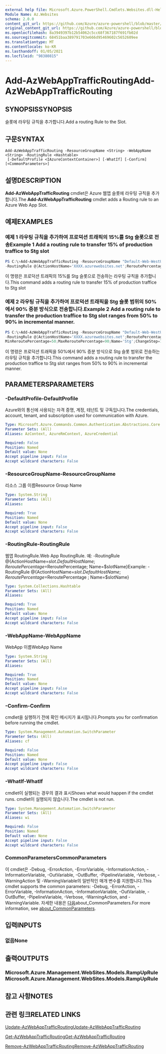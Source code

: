 ```yaml
---
external help file: Microsoft.Azure.PowerShell.Cmdlets.Websites.dll-Help.xml
Module Name: Az.Websites
schema: 2.0.0
content_git_url: https://github.com/Azure/azure-powershell/blob/master/src/Websites/Websites/help/Add-AzWebAppTrafficRouting.md
original_content_git_url: https://github.com/Azure/azure-powershell/blob/master/src/Websites/Websites/help/Add-AzWebAppTrafficRouting.md
ms.openlocfilehash: 8a3949397b12b54062c5cc68f367187f691fb02d
ms.sourcegitcommit: 68451baa389791703e666d95469602c5652609ee
ms.translationtype: MT
ms.contentlocale: ko-KR
ms.lasthandoff: 01/05/2021
ms.locfileid: "98380815"
---
```

# <span data-ttu-id="f14ba-101">Add-AzWebAppTrafficRouting</span><span class="sxs-lookup"><span data-stu-id="f14ba-101">Add-AzWebAppTrafficRouting</span></span>

## <span data-ttu-id="f14ba-102">SYNOPSIS</span><span class="sxs-lookup"><span data-stu-id="f14ba-102">SYNOPSIS</span></span>
<span data-ttu-id="f14ba-103">슬롯에 라우팅 규칙을 추가합니다.</span><span class="sxs-lookup"><span data-stu-id="f14ba-103">Add a routing Rule to the Slot.</span></span>

## <span data-ttu-id="f14ba-104">구문</span><span class="sxs-lookup"><span data-stu-id="f14ba-104">SYNTAX</span></span>

```
Add-AzWebAppTrafficRouting -ResourceGroupName <String> -WebAppName <String> -RoutingRule <Hashtable>
 [-DefaultProfile <IAzureContextContainer>] [-WhatIf] [-Confirm] [<CommonParameters>]
```

## <span data-ttu-id="f14ba-105">설명</span><span class="sxs-lookup"><span data-stu-id="f14ba-105">DESCRIPTION</span></span>
<span data-ttu-id="f14ba-106">**Add-AzWebAppTrafficRouting** cmdlet은 Azure 웹앱 슬롯에 라우팅 규칙을 추가합니다.</span><span class="sxs-lookup"><span data-stu-id="f14ba-106">The **Add-AzWebAppTrafficRouting** cmdlet adds a Routing rule to an Azure Web App Slot.</span></span>

## <span data-ttu-id="f14ba-107">예제</span><span class="sxs-lookup"><span data-stu-id="f14ba-107">EXAMPLES</span></span>

### <span data-ttu-id="f14ba-108">예제 1 라우팅 규칙을 추가하여 프로덕션 트래픽의 15%를 Stg 슬롯으로 전송</span><span class="sxs-lookup"><span data-stu-id="f14ba-108">Example 1 Add a routing rule to transfer 15% of production traffice to  Stg slot</span></span>
```powershell
PS C:\>Add-AzWebAppTrafficRouting -ResourceGroupName "Default-Web-WestUS" -WebAppName "ContosoSite" 
-RoutingRule @{ActionHostName='XXXX.azurewebsites.net';ReroutePercentage=15;Name='Stg'}
```

<span data-ttu-id="f14ba-109">이 명령은 프로덕션 트래픽의 15%를 Stg 슬롯으로 전송하는 라우팅 규칙을 추가합니다.</span><span class="sxs-lookup"><span data-stu-id="f14ba-109">This command adds a routing rule to transfer 15% of production traffice to  Stg slot</span></span>

### <span data-ttu-id="f14ba-110">예제 2 라우팅 규칙을 추가하여 프로덕션 트래픽을 Stg 슬롯 범위의 50%에서 90% 증분 방식으로 전송합니다.</span><span class="sxs-lookup"><span data-stu-id="f14ba-110">Example 2 Add a routing rule to transfer the production traffice to Stg slot ranges from 50% to 90% in incremental manner.</span></span>
```powershell
PS C:\>Add-AzWebAppTrafficRouting -ResourceGroupName "Default-Web-WestUS" -WebAppName "ContosoSite" 
-RoutingRule @{ActionHostName='XXXX.azurewebsites.net';ReroutePercentage=50;ChangeIntervalInMinutes=1;
MinReroutePercentage=50;MaxReroutePercentage=90;Name='Stg';ChangeStep=10}
```

<span data-ttu-id="f14ba-111">이 명령은 프로덕션 트래픽을 50%에서 90% 증분 방식으로 Stg 슬롯 범위로 전송하는 라우팅 규칙을 추가합니다.</span><span class="sxs-lookup"><span data-stu-id="f14ba-111">This command adds a routing rule to transfer the production traffice to Stg slot ranges from 50% to 90% in incremental manner.</span></span>

## <span data-ttu-id="f14ba-112">PARAMETERS</span><span class="sxs-lookup"><span data-stu-id="f14ba-112">PARAMETERS</span></span>

### <span data-ttu-id="f14ba-113">-DefaultProfile</span><span class="sxs-lookup"><span data-stu-id="f14ba-113">-DefaultProfile</span></span>
<span data-ttu-id="f14ba-114">Azure와의 통신에 사용되는 자격 증명, 계정, 테넌트 및 구독입니다.</span><span class="sxs-lookup"><span data-stu-id="f14ba-114">The credentials, account, tenant, and subscription used for communication with Azure.</span></span>

```yaml
Type: Microsoft.Azure.Commands.Common.Authentication.Abstractions.Core.IAzureContextContainer
Parameter Sets: (All)
Aliases: AzContext, AzureRmContext, AzureCredential

Required: False
Position: Named
Default value: None
Accept pipeline input: False
Accept wildcard characters: False
```

### <span data-ttu-id="f14ba-115">-ResourceGroupName</span><span class="sxs-lookup"><span data-stu-id="f14ba-115">-ResourceGroupName</span></span>
<span data-ttu-id="f14ba-116">리소스 그룹 이름</span><span class="sxs-lookup"><span data-stu-id="f14ba-116">Resource Group Name</span></span>

```yaml
Type: System.String
Parameter Sets: (All)
Aliases:

Required: True
Position: Named
Default value: None
Accept pipeline input: False
Accept wildcard characters: False
```

### <span data-ttu-id="f14ba-117">-RoutingRule</span><span class="sxs-lookup"><span data-stu-id="f14ba-117">-RoutingRule</span></span>
<span data-ttu-id="f14ba-118">웹앱 RoutingRule.</span><span class="sxs-lookup"><span data-stu-id="f14ba-118">Web App RoutingRule.</span></span>
<span data-ttu-id="f14ba-119">예: -RoutingRule @{ActionHostName=$slot. DefaultHostName; ReroutePercentage=$ReroutePercentage; Name=$slotName}</span><span class="sxs-lookup"><span data-stu-id="f14ba-119">Example: -RoutingRule @{ActionHostName=$slot.DefaultHostName ; ReroutePercentage=$ReroutePercentage ; Name=$slotName}</span></span>

```yaml
Type: System.Collections.Hashtable
Parameter Sets: (All)
Aliases:

Required: True
Position: Named
Default value: None
Accept pipeline input: False
Accept wildcard characters: False
```

### <span data-ttu-id="f14ba-120">-WebAppName</span><span class="sxs-lookup"><span data-stu-id="f14ba-120">-WebAppName</span></span>
<span data-ttu-id="f14ba-121">WebApp 이름</span><span class="sxs-lookup"><span data-stu-id="f14ba-121">WebApp Name</span></span>

```yaml
Type: System.String
Parameter Sets: (All)
Aliases:

Required: True
Position: Named
Default value: None
Accept pipeline input: False
Accept wildcard characters: False
```

### <span data-ttu-id="f14ba-122">-Confirm</span><span class="sxs-lookup"><span data-stu-id="f14ba-122">-Confirm</span></span>
<span data-ttu-id="f14ba-123">cmdlet을 실행하기 전에 확인 메시지가 표시됩니다.</span><span class="sxs-lookup"><span data-stu-id="f14ba-123">Prompts you for confirmation before running the cmdlet.</span></span>

```yaml
Type: System.Management.Automation.SwitchParameter
Parameter Sets: (All)
Aliases: cf

Required: False
Position: Named
Default value: None
Accept pipeline input: False
Accept wildcard characters: False
```

### <span data-ttu-id="f14ba-124">-WhatIf</span><span class="sxs-lookup"><span data-stu-id="f14ba-124">-WhatIf</span></span>
<span data-ttu-id="f14ba-125">cmdlet이 실행되는 경우의 결과 표시</span><span class="sxs-lookup"><span data-stu-id="f14ba-125">Shows what would happen if the cmdlet runs.</span></span>
<span data-ttu-id="f14ba-126">cmdlet이 실행되지 않습니다.</span><span class="sxs-lookup"><span data-stu-id="f14ba-126">The cmdlet is not run.</span></span>

```yaml
Type: System.Management.Automation.SwitchParameter
Parameter Sets: (All)
Aliases: wi

Required: False
Position: Named
Default value: None
Accept pipeline input: False
Accept wildcard characters: False
```

### <span data-ttu-id="f14ba-127">CommonParameters</span><span class="sxs-lookup"><span data-stu-id="f14ba-127">CommonParameters</span></span>
<span data-ttu-id="f14ba-128">이 cmdlet은 -Debug, -ErrorAction, -ErrorVariable, -InformationAction, -InformationVariable, -OutVariable, -OutBuffer, -PipelineVariable, -Verbose, -WarningAction 및 -WarningVariable의 일반적인 매개 변수를 지원합니다.</span><span class="sxs-lookup"><span data-stu-id="f14ba-128">This cmdlet supports the common parameters: -Debug, -ErrorAction, -ErrorVariable, -InformationAction, -InformationVariable, -OutVariable, -OutBuffer, -PipelineVariable, -Verbose, -WarningAction, and -WarningVariable.</span></span> <span data-ttu-id="f14ba-129">자세한 내용은 [다음](http://go.microsoft.com/fwlink/?LinkID=113216)about_CommonParameters.</span><span class="sxs-lookup"><span data-stu-id="f14ba-129">For more information, see [about_CommonParameters](http://go.microsoft.com/fwlink/?LinkID=113216).</span></span>

## <span data-ttu-id="f14ba-130">입력</span><span class="sxs-lookup"><span data-stu-id="f14ba-130">INPUTS</span></span>

### <span data-ttu-id="f14ba-131">없음</span><span class="sxs-lookup"><span data-stu-id="f14ba-131">None</span></span>

## <span data-ttu-id="f14ba-132">출력</span><span class="sxs-lookup"><span data-stu-id="f14ba-132">OUTPUTS</span></span>

### <span data-ttu-id="f14ba-133">Microsoft.Azure.Management.WebSites.Models.RampUpRule</span><span class="sxs-lookup"><span data-stu-id="f14ba-133">Microsoft.Azure.Management.WebSites.Models.RampUpRule</span></span>

## <span data-ttu-id="f14ba-134">참고 사항</span><span class="sxs-lookup"><span data-stu-id="f14ba-134">NOTES</span></span>

## <span data-ttu-id="f14ba-135">관련 링크</span><span class="sxs-lookup"><span data-stu-id="f14ba-135">RELATED LINKS</span></span>
[<span data-ttu-id="f14ba-136">Update-AzWebAppTrafficRouting</span><span class="sxs-lookup"><span data-stu-id="f14ba-136">Update-AzWebAppTrafficRouting</span></span>](./Update-AzWebAppTrafficRouting.md)

[<span data-ttu-id="f14ba-137">Get-AzWebAppTrafficRouting</span><span class="sxs-lookup"><span data-stu-id="f14ba-137">Get-AzWebAppTrafficRouting</span></span>](./Get-AzWebAppTrafficRouting.md)

[<span data-ttu-id="f14ba-138">Remove-AzWebAppTrafficRouting</span><span class="sxs-lookup"><span data-stu-id="f14ba-138">Remove-AzWebAppTrafficRouting</span></span>](./Remove-AzWebAppTrafficRouting.md)
